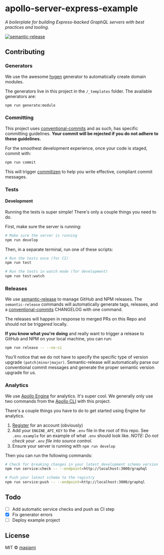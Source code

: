 # apollo-server-express-example

_A boilerplate for building Express-backed GraphQL servers with best practices and tooling._

[![semantic-release](https://img.shields.io/badge/%20%20%F0%9F%93%A6%F0%9F%9A%80-semantic--release-e10079.svg)](https://github.com/semantic-release/semantic-release)

## Contributing

### Generators

We use the awesome [hygen](http://www.hygen.io/) generator to automatically create domain modules.

The generators live in this project in the `/_templates` folder. The available generators are:

```bash
npm run generate:module
```

### Committing

This project uses [conventional-commits](https://www.conventionalcommits.org/en/v1.0.0-beta.4/) and as such, has specific committing guidelines. **Your commit will be rejected if you do not adhere to these guidelines.**

For the smoothest development experience, once your code is staged, commit with:

```bash
npm run commit
```

This will trigger [commitizen](https://github.com/commitizen/cz-cli) to help you write effective, compliant commit messages.

### Tests

#### Development

Running the tests is super simple! There's only a couple things you need to do.

First, make sure the server is running:

```bash
# Make sure the server is running
npm run develop
```

Then, in a separate terminal, run one of these scripts:

```bash
# Run the tests once (for CI)
npm run test

# Run the tests in watch mode (for development)
npm run test:watch
```

### Releases

We use [semantic-release](https://github.com/semantic-release/semantic-release) to manage GitHub and NPM releases. The `semantic-release` commands will automatically generate tags, releases, and a [conventional-commits](https://www.conventionalcommits.org/en/v1.0.0-beta.4/) CHANGELOG with one command.

The releases will happen in response to merged PRs on this Repo and should not be triggered locally.

**If you know what you're doing** and really want to trigger a release to GitHub and NPM on your local machine, you can run:

```bash
npm run release -- --no-ci
```

You'll notice that we do not have to specify the specific type of version upgrade `(patch|minor|major)`. Semantic-release will automatically parse our conventional commit messages and generate the proper semantic version upgrade for us.

### Analytics

We use [Apollo Engine](https://www.apollographql.com/docs/references/apollo-engine/) for analytics. It's super cool. We generally only use two commands from the [Apollo CLI](https://www.npmjs.com/package/apollo) with this project.

There's a couple things you have to do to get started using Engine for analytics.

1. [Register](https://engine.apollographql.com) for an account (obviously)
2. Add your `ENGINE_API_KEY` to the `.env` file in the root of this repo. See `.env.example` for an example of what `.env` should look like. _NOTE: Do not check your `.env` file into source control._
3. Ensure your server is running with `npm run develop`

Then you can run the following commands:

```bash
# Check for breaking changes in your latest development schema version
npm run service:check -- --endpoint=http://localhost:3000/graphql

# Push your latest schema to the registry
npm run service:push -- --endpoint=http://localhost:3000/graphql
```

## Todo

- [ ] Add automatic service checks and push as CI step
- [x] Fix generator errors
- [ ] Deploy example project

## License

MIT © [masiamj](https://github.com/masiamj)
